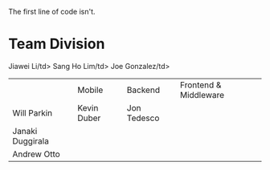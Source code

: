 The first line of code isn't.

# Team Division
<table>
  <th>
    <td>Mobile</td>
    <td>Backend</td>
    <td>Frontend & Middleware</td>
  </th>
  <tr>
    <td<b>Jiawei Li</b>/td>
    <td<b>Sang Ho Lim</b>/td>
    <td<b>Joe Gonzalez</b>/td>
  </tr>
  <tr>
    <td>Will Parkin</td>
    <td>Kevin Duber</td>
    <td>Jon Tedesco</td>
  </tr>
  <tr>
    <td>Janaki Duggirala</td>
  </tr>
  <tr>
    <td>Andrew Otto</td>
  </tr>
</table>

